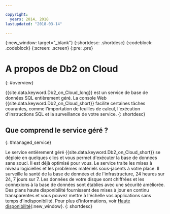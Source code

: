 ```yaml
---

copyright:
  years: 2014, 2018
lastupdated: "2018-03-14"

---
```


<!-- Attribute definitions --> 
{:new_window: target="_blank"}
{:shortdesc: .shortdesc}
{:codeblock: .codeblock}
{:screen: .screen}
{:pre: .pre}

# A propos de Db2 on Cloud
{: #overview}

{{site.data.keyword.Db2_on_Cloud_long}} est un service de base de données SQL entièrement géré. La console Web {{site.data.keyword.Db2_on_Cloud_short}} facilite certaines tâches courantes, comme l'importation de feuilles de calcul, l'exécution d'instructions SQL et la surveillance de votre service.
{: shortdesc}

## Que comprend le service géré ?
{: #managed_service}

Le service entièrement géré {{site.data.keyword.Db2_on_Cloud_short}} se déploie en quelques clics et vous permet d'exécuter la base de données sans souci. Il est déjà optimisé pour vous. Le service traite les mises à niveau logicielles et les problèmes matériels sous-jacents à votre place. Il surveille la santé de la base de données et de l'infrastructure, 24 heures sur 24, 7 jours sur 7. Les données de votre disque sont chiffrées et les connexions à la base de données sont établies avec une sécurité améliorée. Des plans haute disponibilité fournissent des mises à jour en continu transparentes et vous pouvez mettre à l'échelle vos applications sans temps d'indisponibilité. Pour plus d'informations, voir [Haute disponibilité](../Db2onCloud/ha.html){:new_window}.
{: shortdesc}




<!-- ## User management
{: #user_mgmt}

Management of users that were given access to the database is the sole responsibility of the user or users with the administrator role. The administrator has the responsibility to manage how other users in your organization access your database.
{: shortdesc}

The database administrator role manages the following types of user access: 
* Web console. From the web console, users can run queries against the database.
* Database. The administrator can grant granular access permissions to the database, including only being able to access certain tables, schemas, or even rows or columns. 

For more information about user management, see [Database user management ![External link icon](../../icons/launch-glyph.svg "External link icon")](https://www.ibm.com/support/knowledgecenter/SS6NHC/com.ibm.swg.im.dashdb.security.doc/doc/user_mgmnt.html){:new_window}

## Flexible scaling
{: #scale}

Independent scaling of RAM, storage, and compute cores. 
{: shortdesc}

Before provisioning your Flex system, you adjust your anticipated RAM, storage, and compute cores, then submit your choices.

After your system is provisioned and whenever your needs change, you can adjust your RAM, storage, and compute cores up or down. These dynamic adjustments typically take less than 20 minutes to complete. You can even scale CPU and RAM without any downtime by following these [guidelines ![External link icon](../../icons/launch-glyph.svg "External link icon")](https://developer.ibm.com/answers/questions/381931/how-can-i-scale-cpu-up-and-down-without-downtime-o.html){:new_window}.

## Backup and restore
{: #br}

Encrypted backups on the full Db2 managed service database are done daily. The last 14 daily backup snapshots are retained.
{: shortdesc}

Retained backups are used exclusively by IBM for only system recovery purposes in the event of a disaster or system loss. A request to restore your database from a backup is not supported. Use the [Time Travel Query ![External link icon](../../icons/launch-glyph.svg "External link icon")](https://developer.ibm.com/answers/questions/426878/how-do-i-use-time-travel-query-in-db2-or-db2-on-cl.html){:new_window} to keep historical data for your own purposes. You can also perform your own exports using IBM Data Studio or any Db2 tool.

To store your backups at a remote storage site, make a request to IBM Support.

## High availability (HA)
{: #ha}

{{site.data.keyword.Db2_on_Cloud_short}} high availability plans have excellent availability characteristics with a 99.99% SLA. Through the web console, you can also add a disaster recovery (DR) node located in a datacenter of your choice. 
{: shortdesc}

The standard high availability plans without a DR node provide seamless failover and rolling updates are managed for you by using automatic client reroute (ACR) and portable IPs.

High availability with a DR node gives you the ability to rapidly synchronize your data in real time to a database node that you can use as a failover node. {{site.data.keyword.Db2_on_Cloud_short}} uses the Db2 High Availability Disaster Recovery (HADR) technology in ASYNC mode to achieve the offsite DR node capability.

## Audit
{: #audit}

The following are methods by which you can audit activity on the {{site.data.keyword.Db2_on_Cloud_short}} database:

* [CHANGE HISTORY event monitor ![External link icon](../../icons/launch-glyph.svg "External link icon")](https://www.ibm.com/support/knowledgecenter/en/SSEPGG_11.1.0/com.ibm.db2.luw.sql.ref.doc/doc/r0059363.html){:new_window}
* [Time Travel Query ![External link icon](../../icons/launch-glyph.svg "External link icon")](https://developer.ibm.com/answers/questions/426878/how-do-i-use-time-travel-query-in-db2-or-db2-on-cl/){:new_window}
{: shortdesc}

By creating a CHANGE HISTORY event monitor, you can query the event monitor table to determine what was done within the database and by whom. 

The Time Travel Query makes it easy to store all of the changes to your data and even query your old data based on a selected point in time. To use this audit method, ensure that you first set up your tables to support Time Travel Query.

For more information about these audit methods, see [How do I audit or track changes? ![External link icon](../../icons/launch-glyph.svg "External link icon")](https://developer.ibm.com/answers/questions/427780/how-can-i-audit-or-track-changes-dropped-tables-to.html){:new_window}.

## Plans and configurations
{: #plans_cfgs}

You can choose a {{site.data.keyword.Db2_on_Cloud_short}} plan that is configured and optimized for the work that you need to do:
{: shortdesc}

   * An entry plan to try things out (Precise Performance 500 (2.8.500))
   * A Flex plan in which you can independently scale RAM, storage, and compute resources
   * Small, medium, and large plans for production
   * Plans configured for High Availability or for Oracle compatibility
   * And more ...

View available plans in the {{site.data.keyword.Bluemix}} catalog:
   * Plans configured for high-speed, online transaction processing (OLTP): [{{site.data.keyword.Db2_on_Cloud_short}}](https://console.ng.bluemix.net/catalog/services/dashdb-for-transactions-sql-database){:new_window}

If you don't see a configuration in the catalog that you need, contact [{{site.data.keyword.IBM_notm}} Sales ![External link icon](../../icons/launch-glyph.svg "External link icon")](https://www.ibm.com/connect/ibm/us/en/?lnk=fcw){:new_window} to discuss other options.

## Loading data
{: #load}

You can load data from a data file in a delimited format such as CSV or TXT located on a local network, an object store (Amazon S3 or IBM Cloud Object Storage (formerly SoftLayer Swift)), or a Db2® server. You can also populate a database instance with data directly from a Cloudant® database or by performing a load process from an application such as InfoSphere® DataStage®.
{: shortdesc}

* [Loading data from Oracle ![External link icon](../../icons/launch-glyph.svg "External link icon")](https://lift.ng.bluemix.net/#docs){:new_window}
* [Loading data from SQL Server ![External link icon](../../icons/launch-glyph.svg "External link icon")](https://lift.ng.bluemix.net/#docs){:new_window}
* [Loading a CSV file ![External link icon](../../icons/launch-glyph.svg "External link icon")](https://lift.ng.bluemix.net/#docs){:new_window}
* [Loading data from Amazon S3 ![External link icon](../../icons/launch-glyph.svg "External link icon")](https://www.ibm.com/support/knowledgecenter/SS6NHC/com.ibm.swg.im.dashdb.doc/learn_how/s3.html){:new_window}
* [Loading data from IBM Cloud Object Storage (formerly SoftLayer Swift) ![External link icon](../../icons/launch-glyph.svg "External link icon")](https://www.ibm.com/support/knowledgecenter/SS6NHC/com.ibm.swg.im.dashdb.doc/learn_how/loaddata_swift.html){:new_window} -->

<!--* [Loading data from PureData System for Analytics (Netezza) ![External link icon](../../icons/launch-glyph.svg "External link icon")](https://lift.ng.bluemix.net/#docs){:new_window} -->

<!-- ## Connecting
{: #connect}

You can connect command-line interfaces, IBM® or third-party applications or tools, or apps that you create to your Db2® database. 
{: shortdesc}

### Prerequisites
{: #connect_prereq}

Before you can connect to your Db2 managed service database, complete the [prerequisites ![External link icon](../../icons/launch-glyph.svg "External link icon")](https://www.ibm.com/support/knowledgecenter/SS6NHC/com.ibm.swg.im.dashdb.doc/connecting/connecting_applications_to_dashdb_database.html){:new_window}.
{: shortdesc}

### Configuring your environment
{: #cfg_env}

To connect local applications and tools to your Db2 database, you need to [configure your environment ![External link icon](../../icons/launch-glyph.svg "External link icon")](https://www.ibm.com/support/knowledgecenter/SS6NHC/com.ibm.swg.im.dashdb.doc/connecting/connect_driver_package_config.html){:new_window}. 
{: shortdesc}

### Connecting programmatically
{: #conx_prgrm}

You can use common programming languages to create applications that connect to a Db2 database.
{: shortdesc}

* [JDBC ![External link icon](../../icons/launch-glyph.svg "External link icon")](https://www.ibm.com/support/knowledgecenter/SS6NHC/com.ibm.swg.im.dashdb.doc/connecting/connect_connecting_jdbc_applications.html){:new_window}
* [ODBC ![External link icon](../../icons/launch-glyph.svg "External link icon")](https://www.ibm.com/support/knowledgecenter/SS6NHC/com.ibm.swg.im.dashdb.doc/connecting/connect_connecting_cli_and_odbc_applications.html){:new_window}
* [.NET ![External link icon](../../icons/launch-glyph.svg "External link icon")](https://www.ibm.com/support/knowledgecenter/SS6NHC/com.ibm.swg.im.dashdb.doc/connecting/connect_connecting__net_applications.html){:new_window}
* [PHP ![External link icon](../../icons/launch-glyph.svg "External link icon")](https://www.ibm.com/support/knowledgecenter/SS6NHC/com.ibm.swg.im.dashdb.doc/connecting/connect_connecting_php.html){:new_window}

### Connecting apps and tools
{: #conx_apps_tools}

You can also connect external applications and tools to {{site.data.keyword.dashdbshort_notm}} and use them to further manage or analyze your data. For example:
   * Connect your {{site.data.keyword.Bluemix_short}} applications that need a transactional database.
   * [Connect {{site.data.keyword.IBM_notm}} InfoSphere® Data Architect to design and deploy your database schema. ![External link icon](../../icons/launch-glyph.svg "External link icon")](https://www.ibm.com/support/knowledgecenter/SS6NHC/com.ibm.swg.im.dashdb.doc/connecting/connect_connecting_ibm_data_architect.html){:new_window} -->
<!--   * Connect Esri ArcGIS to perform geospatial analytics and map publishing with your data. -->
<!--   * [Connect an {{site.data.keyword.IBM_notm}} Cognos® server to run Cognos reports against your data. ![External link icon](../../icons/launch-glyph.svg "External link icon")](https://www.ibm.com/support/knowledgecenter/SS6NHC/com.ibm.swg.im.dashdb.doc/connecting/connect_connecting_cognos.html){:new_window}
   * Connect SQL-based tools such as Tableau or Microsoft Excel to manipulate, analyze, or visualize your data. 
       * [Tableau ![External link icon](../../icons/launch-glyph.svg "External link icon")](https://www.ibm.com/support/knowledgecenter/SS6NHC/com.ibm.swg.im.dashdb.doc/connecting/connect_connecting_tableau.html){:new_window}
       * [Microsoft Excel ![External link icon](../../icons/launch-glyph.svg "External link icon")](https://www.ibm.com/support/knowledgecenter/SS6NHC/com.ibm.swg.im.dashdb.doc/connecting/connect_connecting_excel.html){:new_window} -->
<!--   * [Connect Aginity Workbench to migrate Netezza® data models and data to {{site.data.keyword.dashdbshort_notm}}. ![External link icon](../../icons/launch-glyph.svg "External link icon")](https://www.ibm.com/support/knowledgecenter/SS6NHC/com.ibm.swg.im.dashdb.doc/connecting/connect_connecting_aginity.html){:new_window} -->

<!-- ## Local development environment
{: #local_dev}

If you want to set up a local Db2 development environment, you can use either of the following:

* [IBM Db2 Developer Community Edition ![External link icon](../../icons/launch-glyph.svg "External link icon")](https://www.ibm.com/us-en/marketplace/ibm-db2-direct-and-developer-editions){:new_window} Free. Includes all Db2 features, but only for development use.
* [IBM Db2 Express-C ![External link icon](../../icons/launch-glyph.svg "External link icon")](https://www.ibm.com/developerworks/downloads/im/db2express/){:new_window} Free. A limited version of Db2 that is free for any use, including production or embedded systems.
{: shortdesc}

## Communities
{: #communities}

There are user-driven communities that you can join for information, tutorials, discussions, and help from professional Db2 users. And it's free to join!
{: shortdesc}

* [International Db2 Users Group (IDUG) ![External link icon](../../icons/launch-glyph.svg "External link icon")](https://www.idug.org/){:new_window} IDUG® is an independent, not-for-profit, user-run organization whose mission is to support and strengthen the information services community by providing the highest quality education and services designed to promote the effective utilization of Db2.
* [Db2 Community on developerWorks ![External link icon](../../icons/launch-glyph.svg "External link icon")](https://developer.ibm.com/data/db2/){:new_window} A Db2 developer community.
* [Stack Overflow ![External link icon](../../icons/launch-glyph.svg "External link icon")](https://stackoverflow.com/users/login?ssrc=anon_ask&returnurl=https%3a%2f%2fstackoverflow.com%2fquestions%2fask%3ftags%3ddashdb){:new_window} A support forum and community for developers. -->

